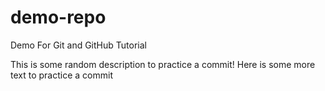 # demo-repo
Demo For Git and GitHub Tutorial

This is some random description to practice a commit!
Here is some more text to practice a commit
